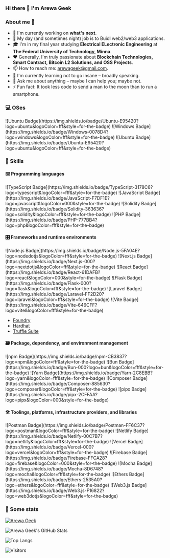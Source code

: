 ### Hi there 👋 I'm Arewa Geek

<p> 
<!--     <a href="https://linktr.ee/pcaversaccio" target="_blank"><img alt="Linktree"
        src="https://img.shields.io/badge/linktree-2F3C51?style=for-the-badge&logo=linktree&logoColor=white"/></a> -->
</p>

### About me 💯

- 🔭 I'm currently working on **what's next**.
- 🔧 My day (and sometimes night) job is to Buidl web2/web3 applications.
- 🎓 I'm in my final year studying **Electrical ELectronic Engineering** at **The Federal University of Technology, Minna**.
- ❤️ Generally, I'm truly passionate about **Blockchain Technologies, Smart Contract, Bitcoin L2 Solutions, and OSS Projects**.
- 📫 How to reach me: [arewageek@gmail.com](mailto:arewageek@gmail.com).
- 🌱 I'm currently learning not to go insane – broadly speaking.
- 💬 Ask me about anything – maybe I can help you; maybe not.
- ⚡ Fun fact: It took less code to send a man to the moon than to run a smartphone.

### 💻 OSes

<p> 
    ![Ubuntu Badge](https://img.shields.io/badge/Ubuntu-E95420?logo=ubuntu&logoColor=fff&style=for-the-badge)
    ![Windows Badge](https://img.shields.io/badge/Windows-0078D4?logo=windows&logoColor=fff&style=for-the-badge)
    ![Ubuntu Badge](https://img.shields.io/badge/Ubuntu-E95420?logo=ubuntu&logoColor=fff&style=for-the-badge)
</p>

### 🎯 Skills

#### ⌨️ Programming languages

<p>
    ![TypeScript Badge](https://img.shields.io/badge/TypeScript-3178C6?logo=typescript&logoColor=fff&style=for-the-badge)
    ![JavaScript Badge](https://img.shields.io/badge/JavaScript-F7DF1E?logo=javascript&logoColor=000&style=for-the-badge)
    ![Solidity Badge](https://img.shields.io/badge/Solidity-363636?logo=solidity&logoColor=fff&style=for-the-badge)
    ![PHP Badge](https://img.shields.io/badge/PHP-777BB4?logo=php&logoColor=fff&style=for-the-badge)
</p>

#### 🎛 Frameworks and runtime environments

<p>
    ![Node.js Badge](https://img.shields.io/badge/Node.js-5FA04E?logo=nodedotjs&logoColor=fff&style=for-the-badge)
    ![Next.js Badge](https://img.shields.io/badge/Next.js-000?logo=nextdotjs&logoColor=fff&style=for-the-badge)
    ![React Badge](https://img.shields.io/badge/React-61DAFB?logo=react&logoColor=000&style=for-the-badge)
    ![Flask Badge](https://img.shields.io/badge/Flask-000?logo=flask&logoColor=fff&style=for-the-badge)
    ![Laravel Badge](https://img.shields.io/badge/Laravel-FF2D20?logo=laravel&logoColor=fff&style=for-the-badge)
    ![Vite Badge](https://img.shields.io/badge/Vite-646CFF?logo=vite&logoColor=fff&style=for-the-badge)
</p>

- [Foundry](https://github.com/foundry-rs/foundry)
- [Hardhat](https://hardhat.org)
- [Truffle Suite](https://trufflesuite.com)

#### 🗃 Package, dependency, and environment management

<p>
    ![npm Badge](https://img.shields.io/badge/npm-CB3837?logo=npm&logoColor=fff&style=for-the-badge)
    ![Bun Badge](https://img.shields.io/badge/Bun-000?logo=bun&logoColor=fff&style=for-the-badge)
    ![Yarn Badge](https://img.shields.io/badge/Yarn-2C8EBB?logo=yarn&logoColor=fff&style=for-the-badge)
    ![Composer Badge](https://img.shields.io/badge/Composer-885630?logo=composer&logoColor=fff&style=for-the-badge)
    ![pipx Badge](https://img.shields.io/badge/pipx-2CFFAA?logo=pipx&logoColor=000&style=for-the-badge)
</p>

#### 🛠 Toolings, platforms, infrastructure providers, and libraries

<p>
    ![Postman Badge](https://img.shields.io/badge/Postman-FF6C37?logo=postman&logoColor=fff&style=for-the-badge)
    ![Netlify Badge](https://img.shields.io/badge/Netlify-00C7B7?logo=netlify&logoColor=fff&style=for-the-badge)
    ![Vercel Badge](https://img.shields.io/badge/Vercel-000?logo=vercel&logoColor=fff&style=for-the-badge)
    ![Firebase Badge](https://img.shields.io/badge/Firebase-FFCA28?logo=firebase&logoColor=000&style=for-the-badge)
    ![Mocha Badge](https://img.shields.io/badge/Mocha-8D6748?logo=mocha&logoColor=fff&style=for-the-badge)
    ![Ethers Badge](https://img.shields.io/badge/Ethers-2535A0?logo=ethers&logoColor=fff&style=for-the-badge)
    ![Web3.js Badge](https://img.shields.io/badge/Web3.js-F16822?logo=web3dotjs&logoColor=fff&style=for-the-badge)
</p>


### 🔎 Some stats

[![Arewa Geek](https://github-readme-activity-graph.vercel.app/graph?username=arewageek&custom_title=Arewa%20Geek%27s%20activity%20chart&hide_border=true&theme=tokyo-night)](#)

![Arewa Geek's GitHub Stats](https://github-readme-stats.vercel.app/api?username=arewageek&count_private=true&show_icons=true&theme=tokyonight)

![Top Langs](https://github-readme-stats.vercel.app/api/top-langs/?username=arewageek&layout=compact&langs_count=8&theme=tokyonight)

![Visitors](https://komarev.com/ghpvc/?username=arewageek&color=blue&style=flat&label=Visitors)
